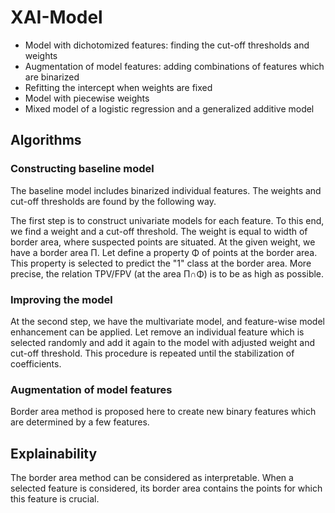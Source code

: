 # XAI-Model

- Model with dichotomized features: finding the cut-off thresholds and weights
- Augmentation of model features: adding combinations of features which are binarized
- Refitting the intercept when weights are fixed
- Model with piecewise weights
- Mixed model of a logistic regression and a generalized additive model

## Algorithms

### Constructing baseline model

The baseline model includes binarized individual features.
The weights and cut-off thresholds are found by the following way.

The first step is to construct univariate models for each feature.
To this end, we find a weight and a cut-off threshold.
The weight is equal to width of border area, where suspected points are situated.
At the given weight, we have a border area Π. Let define a property Φ
of points at the border area. This property is selected to predict the "1" class at the border area.
More precise, the relation TPV/FPV (at the area Π∩Φ) is to be as high as possible.

### Improving the model

At the second step, we have the multivariate model, and feature-wise model enhancement
can be applied. Let remove an individual feature which is selected randomly and add it again to the model
with adjusted weight and cut-off threshold. This procedure is repeated until the stabilization
of coefficients.

### Augmentation of model features

Border area method is proposed here to create new binary features which are determined by a few features.

## Explainability

The border area method can be considered as interpretable.
When a selected feature is considered, its border area contains the points for which
this feature is crucial.
